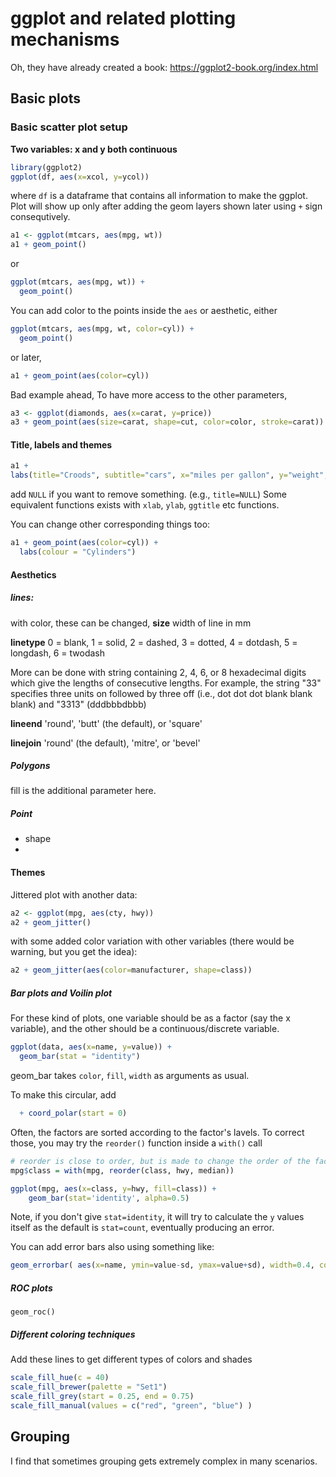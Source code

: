 # ggplot and related plotting mechanisms

Oh, they have already created a book: https://ggplot2-book.org/index.html

## Basic plots

### Basic scatter plot setup

**Two variables: x and y both continuous**
```R
library(ggplot2)
ggplot(df, aes(x=xcol, y=ycol)) 
```
where `df` is a dataframe that contains all information to make the ggplot. Plot will show up only after adding the geom layers shown later using `+` sign consequtively. 


```R
a1 <- ggplot(mtcars, aes(mpg, wt))
a1 + geom_point()
```
or
```R
ggplot(mtcars, aes(mpg, wt)) +
  geom_point()
```

You can add color to the points inside the `aes` or aesthetic, either 
```R
ggplot(mtcars, aes(mpg, wt, color=cyl)) +
  geom_point()
```
or later,
```R
a1 + geom_point(aes(color=cyl))
```



Bad example ahead,
To have more access to the other parameters,
```R
a3 <- ggplot(diamonds, aes(x=carat, y=price))
a3 + geom_point(aes(size=carat, shape=cut, color=color, stroke=carat))
```





#### Title, labels and themes
```R
a1 + 
labs(title="Croods", subtitle="cars", x="miles per gallon", y="weight", caption = "(based on data from 1974 _Motor Trend_ US magazine)", tag="A")
```
add `NULL` if you want to remove something. (e.g., `title=NULL`)
Some equivalent functions exists with `xlab`, `ylab`, `ggtitle` etc functions. 

You can change other corresponding things too:
```R
a1 + geom_point(aes(color=cyl)) + 
  labs(colour = "Cylinders")
```


#### Aesthetics



##### lines:
with color, these can be changed, 
**size**
width of line in mm

**linetype**
0 = blank, 1 = solid, 2 = dashed, 3 = dotted, 4 = dotdash, 5 = longdash, 6 = twodash

More can be done with string containing 2, 4, 6, or 8 hexadecimal digits which give the lengths of consecutive lengths. 
For example, the string "33" specifies three units on followed by three off (i.e., dot dot dot blank blank blank) and "3313" (dddbbbdbbb)

**lineend**
'round', 'butt' (the default), or 'square'

**linejoin**
'round' (the default), 'mitre', or 'bevel'

##### Polygons
fill is the additional parameter here. 


##### Point
- shape
- 


#### Themes



Jittered plot with another data:
```R
a2 <- ggplot(mpg, aes(cty, hwy))
a2 + geom_jitter()
```
with some added color variation with other variables (there would be warning, but you get the idea):
```R
a2 + geom_jitter(aes(color=manufacturer, shape=class))
```

##### Bar plots and Voilin plot
For these kind of plots, one variable should be as a factor (say the x variable), and the other should be a continuous/discrete variable.

```R
ggplot(data, aes(x=name, y=value)) + 
  geom_bar(stat = "identity")
```
geom_bar takes `color`, `fill`, `width` as arguments as usual. 

To make this circular, add
```R
  + coord_polar(start = 0)
```

Often, the factors are sorted according to the factor's lavels. To correct those, you may try the `reorder()` function inside a `with()` call
```R
# reorder is close to order, but is made to change the order of the factor levels.
mpg$class = with(mpg, reorder(class, hwy, median))

ggplot(mpg, aes(x=class, y=hwy, fill=class)) +
    geom_bar(stat='identity', alpha=0.5)
```
Note, if you don't give `stat=identity`, it will try to calculate the `y` values itself as the default is `stat=count`, eventually producing an error. 

You can add error bars also using something like:
```R
geom_errorbar( aes(x=name, ymin=value-sd, ymax=value+sd), width=0.4, colour="orange", alpha=0.9, size=1.3)
```


##### ROC plots
```
geom_roc()
```




##### Different coloring techniques
Add these lines to get different types   of colors and shades
```R
scale_fill_hue(c = 40)
scale_fill_brewer(palette = "Set1")
scale_fill_grey(start = 0.25, end = 0.75)
scale_fill_manual(values = c("red", "green", "blue") )
```




## Grouping
I find that sometimes grouping gets extremely complex in many scenarios.  

